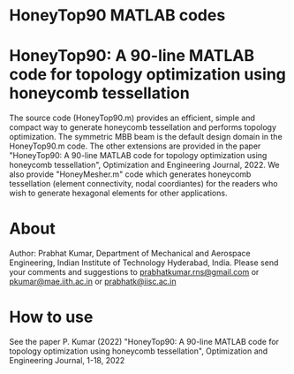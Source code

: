 # HoneyTop90 MATLAB codes
# HoneyTop90: A 90-line MATLAB code for topology optimization using honeycomb tessellation
The source code (HoneyTop90.m) provides an efficient, simple and compact way to generate honeycomb tessellation and performs topology optimization. The symmetric MBB beam is the default design domain in the HoneyTop90.m code. The other extensions are provided in the paper "HoneyTop90: A 90-line MATLAB code for topology optimization using honeycomb tessellation", Optimization and Engineering Journal, 2022. We also provide "HoneyMesher.m" code which generates honeycomb tessellation (element connectivity, nodal coordiantes) for the readers who wish to generate hexagonal elements for other applications.
# About
Author: Prabhat Kumar, Department of Mechanical and Aerospace Engineering, Indian Institute of Technology Hyderabad, India. Please send your comments and suggestions to prabhatkumar.rns@gmail.com or pkumar@mae.iith.ac.in or prabhatk@iisc.ac.in
# How to use
See the paper P. Kumar (2022) "HoneyTop90: A 90-line MATLAB code for topology optimization using honeycomb tessellation", Optimization and Engineering Journal, 1-18, 2022 
